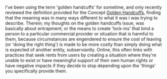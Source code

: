 I've been using the term 'golden handcuffs' for sometime, and only recently reviewed the definition provided for the Concept [Golden Handcuffs](https://en.wikipedia.org/wiki/Golden_handcuffs), finding that the meaning was in many ways different to what it was i was trying to describe.  Therein; my thoughts on the golden handcuffs issue, was basically about entrapment; or the means to create 'lock-ins' that bind a person to a particular commercial provider or situation that is harmful to them, because circumstances are engendered to ensure the cost of leaving (or 'doing the right thing') is made to be more costly than simply doing what is expected of another entity, subserviantly.  Online, this often links with practices that seek rents from users by creating a situation where they're unable to exist or have meaningful support of their own human rights or have negative impacts if they decide to stop depending upon the 'things' you specifically provide them. 

